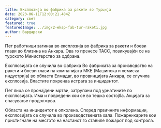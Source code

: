 ```yaml
---
title: Експлозија во фабрика за ракети во Турција
date: 2023-06-11T12:00:21.484Z
category: свет
featured: true
featuredImage: ../img/2-eksp-fab-tur-raketi.jpg
author: Вардарски
---
```

Пет работници загинаа во експлозија во фабрика за ракети и боеви глави во близина на Анкара. Ова го пренесе ТАСС, повикувајќи се на турското Министерство за одбрана.

Експлозијата се случила во фабрика Во фабриката за производство на ракети и боеви глави на компанијата МКЕ (Машинска и хемиска индустрија) во областа Елмадаг, во провинцијата Анкара, се случила експлозија. Властите покренаа истрага за инцидентот.

Пет лица се пронајдени мртви, затрупани под урнатините по експлозијата. Има и повредени кои се во тешка состојба. Акцијата за спасување продолжува.

Областа на инцидентот е опколена. Според првичните информации, експлозијата се случила во производствената хала. Пожарникарите кои пристигнале на местото на настанот го ставиле пожарот под контрола.